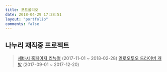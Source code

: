 ```yaml
---
title: 포트폴리오
date: 2018-04-29 17:28:51
layout: "portfolio"
comments: false
---
```


## 나누리 재직중 프로젝트
> [세바시 홈페이지 리뉴얼](/2018/04/29/세바시-홈페이지-리뉴얼/) (2017-11-01 ~ 2018-02-28)
> [옐로오투오 드라이버 개발](/2018/04/29/옐로오투오-드라이버-개발/) (2017-09-01 ~ 2017-12-20)
